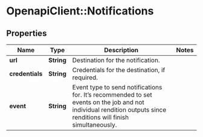 # OpenapiClient::Notifications

## Properties
Name | Type | Description | Notes
------------ | ------------- | ------------- | -------------
**url** | **String** | Destination for the notification. | 
**credentials** | **String** | Credentials for the destination, if required. | 
**event** | **String** | Event type to send notifications for.  It’s recommended to set events on the job and not individual rendition outputs since renditions will finish simultaneously. | 


